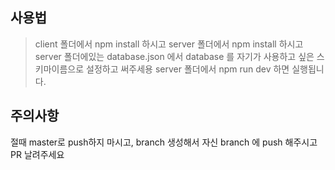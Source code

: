 ## 사용법
>client 폴더에서 npm install 하시고
>server 폴더에서 npm install 하시고
>server 폴더에있는 database.json 에서 database 를 자기가 사용하고 싶은 스키마이름으로 설정하고 써주세용
>server 폴더에서 npm run dev 하면 실행됩니다.


## 주의사항
절때 master로 push하지 마시고, branch 생성해서 자신 branch 에 push 해주시고 PR 날려주세요
